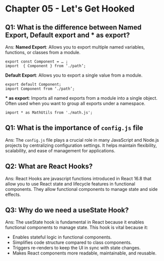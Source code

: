 # Chapter 05 - Let's Get Hooked
## Q1: What is the difference between Named Export, Default export and * as export?
Ans: **Named Export**: Allows you to export multiple named variables, functions, or classes from a module.
```
export const Component = … ;
import  { Component } from ‘./path’;
```
**Default Export**: Allows you to export a single value from a module.
```
export default Component;
import Component from ‘./path’;
```
**\* as export**: Imports all named exports from a module into a single object. Often used when you want to group all exports under a namespace.
``` 
import * as MathUtils from './math.js'; 
```

## Q1: What is the importance of `config.js` file
Ans: The `config.js` file plays a crucial role in many JavaScript and Node.js projects by centralizing configuration settings. It helps maintain flexibility, scalability, and ease of management for applications.

## Q2: What are React Hooks?
Ans: React Hooks are javascript functions introduced in React 16.8 that allow you to use React state and lifecycle features in functional components. They allow functional components to manage state and side effects.

## Q3: Why do we need a useState Hook?
Ans: The useState hook is fundamental in React because it enables functional components to manage state. This hook is vital because it:
- Enables stateful logic in functional components.
- Simplifies code structure compared to class components.
- Triggers re-renders to keep the UI in sync with state changes.
- Makes React components more readable, maintainable, and reusable.
